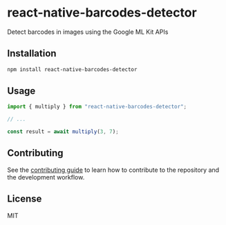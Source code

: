 # react-native-barcodes-detector

Detect barcodes in images using the Google ML Kit APIs

## Installation

```sh
npm install react-native-barcodes-detector
```

## Usage

```js
import { multiply } from "react-native-barcodes-detector";

// ...

const result = await multiply(3, 7);
```

## Contributing

See the [contributing guide](CONTRIBUTING.md) to learn how to contribute to the repository and the development workflow.

## License

MIT
